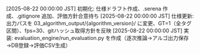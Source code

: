 [2025-08-22 00:00:00 JST] 初期化: 仕様ドラフト作成、.serena 作成、.gitignore 追加、評価方針合意待ち
[2025-08-22 00:00:00 JST] 仕様更新: 出力パスを 03_algorithm_output/{algorithm_version}/ に変更、GT=1（全タグ区間）、fps=30、gitハッシュ取得方針を反映
[2025-08-22 00:00:00 JST] 実装: evaluation_engine/run_evaluation.py を作成（逐次推論→アルゴ出力保存→DB登録→評価CSV生成）